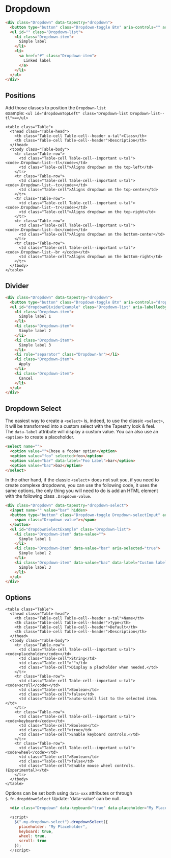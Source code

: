 # Dropdown

```html
<div class="Dropdown" data-tapestry="dropdown">
  <button type="button" class="Dropdown-toggle Btn" aria-controls="" aria-expanded="false">Call to action</button>
  <ul id="" class="Dropdown-list">
    <li class="Dropdown-item">
      Simple label
    </li>
    <li>
      <a href="#" class="Dropdown-item">
        Linked label
      </a>
    </li>
  </ul>
</div>
```

## Positions
Add those classes to position the `Dropdown-list` <br/>
example: `<ul id="dropdownTopLeft" class="Dropdown-list Dropdown-list--tl">∞</ul>`
```esc
<table class="Table">
  <thead class="Table-head">
    <th class="Table-cell Table-cell--header u-tal">Class</th>
    <th class="Table-cell Table-cell--header">Description</th>
  </thead>
  <tbody class="Table-body">
    <tr class="Table-row">
      <td class="Table-cell Table-cell--important u-tal"><code>.Dropdown-list--tl</code></td>
      <td class="Table-cell">Aligns dropdown on the top-left</td>
    </tr>
    <tr class="Table-row">
      <td class="Table-cell Table-cell--important u-tal"><code>.Dropdown-list--tc</code></td>
      <td class="Table-cell">Aligns dropdown on the top-center</td>
    </tr>
    <tr class="Table-row">
      <td class="Table-cell Table-cell--important u-tal"><code>.Dropdown-list--tr</code></td>
      <td class="Table-cell">Aligns dropdown on the top-right</td>
    </tr>
    <tr class="Table-row">
      <td class="Table-cell Table-cell--important u-tal"><code>.Dropdown-list--bc</code></td>
      <td class="Table-cell">Aligns dropdown on the bottom-center</td>
    </tr>
    <tr class="Table-row">
      <td class="Table-cell Table-cell--important u-tal"><code>.Dropdown-list--br </code></td>
      <td class="Table-cell">Aligns dropdown on the bottom-right</td>
    </tr>
  </tbody>
</table>
```

## Divider

```html
<div class="Dropdown" data-tapestry="dropdown">
  <button type="button" class="Dropdown-toggle Btn" aria-controls="dropdownDividerExample" aria-expanded="false">Call to action</button>
  <ul id="dropdownDividerExample" class="Dropdown-list" aria-labelledby="dropdownMenuDivider">
    <li class="Dropdown-item">
      Simple label 1
    </li>
    <li class="Dropdown-item">
      Simple label 2
    </li>
    <li class="Dropdown-item">
      Simple label 3
    </li>
    <li role="separator" class="Dropdown-hr"></li>
    <li class="Dropdown-item">
      Apply
    </li>
    <li class="Dropdown-item">
      Cancel
    </li>
  </ul>
</div>
```

## Dropdown Select

The easiest way to create a `<select>` is, indeed, to use the classic `<select>`, it will be transformed into a custom select with the Tapestry look & feel.<br>
The `data-label` attribute will display a custom value.
You can also use an `<option>` to create a placeholder.

```html
<select name="">
  <option value="">Chose a foobar option</option>
  <option value="foo" selected>foo</option>
  <option value="bar" data-label="Foo Label">bar</option>
  <option value="baz">baz</option>
</select>
```
In the other hand, if the classic `<select`> does not suit you, if you need to create complexe dropdowns, you can use the following code, it uses the same options, the only thing you will need to do is add an HTML element with the following class `.Dropdown-value`.

```html
<div class="Dropdown" data-tapestry="dropdown-select">
  <input name="" value="bar" hidden>
  <button type="button" class="Dropdown-toggle Dropdown-selectInput" aria-controls="dropdownSelectExample" aria-expanded="false">
    <span class="Dropdown-value"></span>
  </button>
  <ul id="dropdownSelectExample" class="Dropdown-list">
    <li class="Dropdown-item" data-value="">
      Simple label 1
    </li>
    <li class="Dropdown-item" data-value="bar" aria-selected="true">
      Simple label 2
    </li>
    <li class="Dropdown-item" data-value="baz" data-label="Custom label 3">
      Simple label 3
    </li>
  </ul>
</div>
```

## Options
```esc
<table class="Table">
  <thead class="Table-head">
    <th class="Table-cell Table-cell--header u-tal">Name</th>
    <th class="Table-cell Table-cell--header">Type</th>
    <th class="Table-cell Table-cell--header">Default</th>
    <th class="Table-cell Table-cell--header">Description</th>
  </thead>
  <tbody class="Table-body">
    <tr class="Table-row">
      <td class="Table-cell Table-cell--important u-tal"><code>placeholder</code></td>
      <td class="Table-cell">String</td>
      <td class="Table-cell">""</td>
      <td class="Table-cell">Display a placholder when needed.</td>
    </tr>
    <tr class="Table-row">
      <td class="Table-cell Table-cell--important u-tal"><code>scroll</code></td>
      <td class="Table-cell">Boolean</td>
      <td class="Table-cell">false</td>
      <td class="Table-cell">auto-scroll list to the selected item.</td>
    </tr>
    <tr class="Table-row">
      <td class="Table-cell Table-cell--important u-tal"><code>keyboard</code></td>
      <td class="Table-cell">Boolean</td>
      <td class="Table-cell">true</td>
      <td class="Table-cell">Enable keyboard controls.</td>
    </tr>
    <tr class="Table-row">
      <td class="Table-cell Table-cell--important u-tal"><code>wheel</code></td>
      <td class="Table-cell">Boolean</td>
      <td class="Table-cell">false</td>
      <td class="Table-cell">Enable mouse wheel controls. (Experimental)</td>
    </tr>
  </tbody>
</table>
```
Options can be set both using `data-xxx` attributes or through `$.fn.dropddownSelect`
Update: 'data-value' can be null.

```html
  <div class="Dropdown" data-keyboard="true" data-placeholder="My Placeholder"></div>
```

```javascript
  <script>
    $(".my-dropdown-select").dropdownSelect({
      placeholder: "My Placeholder",
      keyboard: true,
      wheel: true,
      scroll: true
    });
  </script>
```
